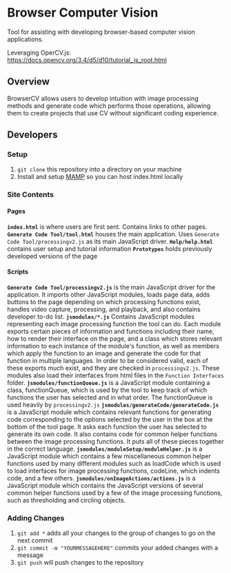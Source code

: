 # Browser Computer Vision
Tool for assisting with developing browser-based computer vision applications.

Leveraging OperCV.js: https://docs.opencv.org/3.4/d5/d10/tutorial_js_root.html

## Overview
BrowserCV allows users to develop intuition with image processing methods and generate code which performs those operations, allowing them to create projects that use CV without significant coding experience.

## Developers

### Setup
1) ```git clone``` this repository into a directory on your machine
2) Install and setup [MAMP](https://www.mamp.info) so you can host index.html locally

### Site Contents
#### Pages
**```index.html```** is where users are first sent. Contains links to other pages.
**```Generate Code Tool/tool.html```** houses the main application. Uses ```Generate Code Tool/processingv2.js``` as its main JavaScript driver.
**```Help/help.html```** contains user setup and tutorial information
**```Prototypes```** holds previously developed versions of the page

#### Scripts
**```Generate Code Tool/processingv2.js```** is the main JavaScript driver for the application. It imports other JavaScript modules, loads page data, adds buttons to the page depending on which processing functions exist, handles video capture, processing, and playback, and also contains developer to-do list.
**```jsmodules/*.js```** Contains JavaScript modules representing each image processing function the tool can do. Each module exports certain pieces of information and functions including their name, how to render their interface on the page, and a class which stores relevant information to each instance of the module's function, as well as members which apply the function to an image and generate the code for that function in multiple languages. In order to be considered valid, each of these exports much exist, and they are checked in ```processingv2.js```. These modules also load their interfaces from html files in the ```Function Interfaces``` folder.
**```jsmodules/functionQueue.js```** is a JavaScript module containing a class, functionQueue, which is used by the tool to keep track of which functions the user has selected and in what order. The functionQueue is used heavily by ```processingv2.js```
**```jsmodules/generateCode/generateCode.js```** is a JavaScript module which contains relevant functions for generating code corresponding to the options selected by the user in the box at the bottom of the tool page. It asks each function the user has selected to generate its own code. It also contains code for common helper functions between the image processing functions. It puts all of these pieces together in the correct language.
**```jsmodules/moduleSetup/moduleHelper.js```** is a JavaScript module which contains a few miscellaneous common helper functions used by many different modules such as loadCode which is used to load interfaces for image processing functions, codeLine, which indents code, and a few others.
**```jsmodules/onImageActions/actions.js```** is a JavaScript module which contains the JavaScript versions of several common helper functions used by a few of the image processing functions, such as thresholding and circling objects.

### Adding Changes
1) ```git add *``` adds all your changes to the group of changes to go on the next commit
2) ```git commit -m "YOURMESSAGEHERE"``` commits your added changes with a message
3) ```git push``` will push changes to the repository